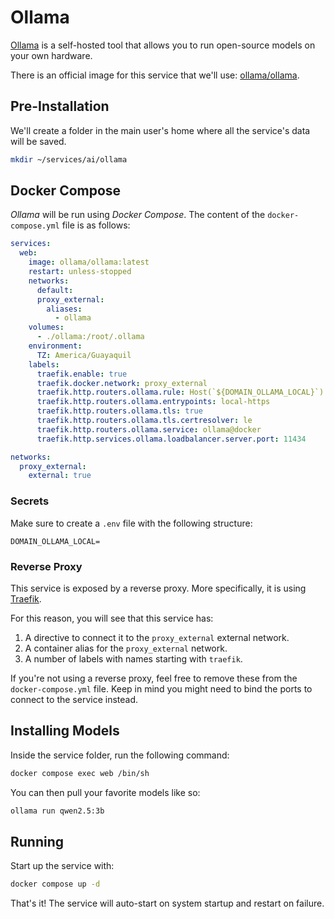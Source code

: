 # Ollama

[Ollama](https://ollama.com) is a self-hosted tool that allows you to run open-source models on your own hardware.

There is an official image for this service that we'll use: [ollama/ollama](https://hub.docker.com/r/ollama/ollama/).

## Pre-Installation

We'll create a folder in the main user's home where all the service's data will be saved.

```bash
mkdir ~/services/ai/ollama
```

## Docker Compose

*Ollama* will be run using *Docker Compose*. The content of the `docker-compose.yml` file is as follows:

```yaml
services:
  web:
    image: ollama/ollama:latest
    restart: unless-stopped
    networks:
      default:
      proxy_external:
        aliases:
          - ollama
    volumes:
      - ./ollama:/root/.ollama
    environment:
      TZ: America/Guayaquil
    labels:
      traefik.enable: true
      traefik.docker.network: proxy_external
      traefik.http.routers.ollama.rule: Host(`${DOMAIN_OLLAMA_LOCAL}`)
      traefik.http.routers.ollama.entrypoints: local-https
      traefik.http.routers.ollama.tls: true
      traefik.http.routers.ollama.tls.certresolver: le
      traefik.http.routers.ollama.service: ollama@docker
      traefik.http.services.ollama.loadbalancer.server.port: 11434

networks:
  proxy_external:
    external: true
```

### Secrets

Make sure to create a `.env` file with the following structure:

```text
DOMAIN_OLLAMA_LOCAL=
```

### Reverse Proxy

This service is exposed by a reverse proxy. More specifically, it is using [Traefik](../networking/traefik.md).

For this reason, you will see that this service has:

1. A directive to connect it to the `proxy_external` external network.
2. A container alias for the `proxy_external` network.
3. A number of labels with names starting with `traefik`.

If you're not using a reverse proxy, feel free to remove these from the `docker-compose.yml` file.
Keep in mind you might need to bind the ports to connect to the service instead.

## Installing Models

Inside the service folder, run the following command:

```bash
docker compose exec web /bin/sh
```

You can then pull your favorite models like so:

```bash
ollama run qwen2.5:3b
```

## Running

Start up the service with:

```bash
docker compose up -d
```

That's it! The service will auto-start on system startup and restart on failure.
